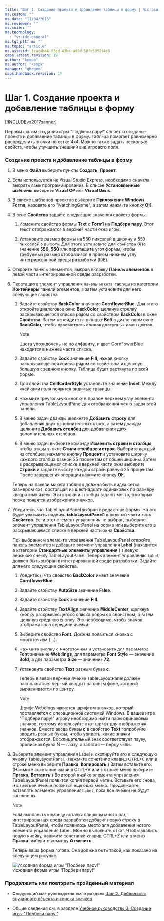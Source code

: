 ```yaml
---
title: "Шаг 1. Создание проекта и добавление таблицы в форму | Microsoft Docs"
ms.custom: ""
ms.date: "11/04/2016"
ms.reviewer: ""
ms.suite: ""
ms.technology: 
  - "vs-ide-general"
ms.tgt_pltfrm: ""
ms.topic: "article"
ms.assetid: 1cac4ba4-f3cd-43bd-ad5d-50fc599234e8
caps.latest.revision: 19
author: "kempb"
ms.author: "kempb"
manager: "ghogen"
caps.handback.revision: 19
---
```

# Шаг 1. Создание проекта и добавление таблицы в форму
[!INCLUDE[vs2017banner](../code-quality/includes/vs2017banner.md)]

Первым шагом создания игры "Подбери пару\!" является создание проекта и добавление таблицы в форму.  Таблица помогает равномерно распределить значки по сетке 4x4.  Можно также задать несколько свойств, чтобы улучшить внешний вид игрового поля.  
  
### Создание проекта и добавление таблицы в форму  
  
1.  В меню **Файл** выберите пункты **Создать**, **Проект**.  
  
2.  Если используется не Visual Studio Express, необходимо сначала выбрать язык программирования.  В списке **Установленные шаблоны** выберите **Visual C\#** или **Visual Basic**.  
  
3.  В списке шаблонов проектов выберите **Приложение Windows Forms**, назовите его "MatchingGame", а затем нажмите кнопку **ОК**.  
  
4.  В окне **Свойства** задайте следующие значения свойств формы.  
  
    1.  Измените свойство формы **Text** с **Form1** на **Подбери пару**.  Этот текст отображается в верхней части окна игры.  
  
    2.  Установите размер формы на 550 пикселей в ширину и 550 пикселей в высоту.  Для этого установите для свойства **Size** значение **550, 550** или перетащите угол формы, чтобы требуемый размер отобразился в правом нижнем углу интегрированной среды разработки \(IDE\).  
  
5.  Откройте панель элементов, выбрав вкладку **Панель элементов** в левой части интегрированной среды разработки.  
  
6.  Перетащите элемент управления `Панель макета таблицы` из категории **Контейнеры** панели элементов, а затем установите для него следующие свойства.  
  
    1.  Задайте свойству **BackColor** значение **CornflowerBlue**.  Для этого откройте диалоговое окно **BackColor**, щелкнув стрелку раскрывающегося списка рядом со свойством **BackColor** в окне **Свойства**.  Затем перейдите на вкладку **Веб** в диалоговом окне **BackColor**, чтобы просмотреть список доступных имен цветов.  
  
        > [!NOTE]
        >  Цвета упорядочены не по алфавиту, и цвет CornflowerBlue находится в нижней части списка.  
  
    2.  Задайте свойству **Dock** значение **Fill**, нажав кнопку раскрывающегося списка рядом со свойством и щелкнув большую среднюю кнопку.  Таблица будет растянута по всей форме.  
  
    3.  Для свойства **CellBorderStyle** установите значение **Inset**.  Между ячейками поля появятся видимые границы.  
  
    4.  Нажмите треугольную кнопку в правом верхнем углу элемента управления TableLayoutPanel для отображения меню задач этой панели.  
  
    5.  В меню задач дважды щелкните **Добавить строку** для добавления двух дополнительных строк, а затем дважды щелкните **Добавить столбец** для добавления двух дополнительных столбцов.  
  
    6.  В меню задач выберите команду **Изменить строки и столбцы**, чтобы открыть окно **Стили столбцов и строк**.  Выберите каждый из столбцов, нажмите кнопку **Процент** и установите ширину каждого столбца равной 25 процентам от общей ширины.  Затем в раскрывающемся списке в верхней части окна выберите **Строки** и задайте высоту каждой строки равную 25 процентам.  После завершения операции нажмите кнопку **ОК**.  
  
     Теперь на панели макета таблицы должна быть видна сетка размером 4х4, состоящая из шестнадцати одинаковых по размеру квадратных ячеек.  Эти строки и столбцы задают места, в которых позже появятся изображения значков.  
  
7.  Убедитесь, что TableLayoutPanel выбран в редакторе формы.  На это будет указывать надпись **tableLayoutPanel1** в верхней части окна **Свойства**.  Если этот элемент управления не выбран, выберите элемент управления TableLayoutPanel на форме или выберите его в раскрывающемся списке в верхней части окна **Свойства**.  
  
     При выбранном элементе управления TableLayoutPanel откройте панель элементов и добавьте элемент управления **Label** \(находится в категории **Стандартные элементы управления** \) в левую верхнюю ячейку TableLayoutPanel.  Теперь элемент управления `Label` должен быть выбран в интегрированной среде разработки.  Задайте для него следующие свойства.  
  
    1.  Убедитесь, что свойство **BackColor** имеет значение **CornflowerBlue**.  
  
    2.  Задайте свойству **AutoSize** значение **False**.  
  
    3.  Задайте свойству **Dock** значение **Fill**.  
  
    4.  Задайте свойству **TextAlign** значение **MiddleCenter**, щелкнув кнопку раскрывающегося списка рядом со свойством, а затем щелкнув среднюю кнопку.  Это необходимо, чтобы значок отображался в середине ячейки.  
  
    5.  Выберите свойство **Font**.  Должна появиться кнопка с многоточием \(…\).  
  
    6.  Нажмите кнопку с многоточием и установите для параметра **Font** значение **Webdings**, для параметра **Font Style** — значение **Bold**, а для параметра **Size** — значение **72**.  
  
    7.  Установите свойство **Text** равным букве **с**.  
  
         Теперь в левой верхней ячейке TableLayoutPanel должен располагаться черный квадрат на синем фоне, который выравнивается по центру.  
  
        > [!NOTE]
        >  Шрифт Webdings является шрифтом значков, который поставляется с операционной системой Windows.  В вашей игре "Подбери пару\!" игроку необходимо найти пары одинаковых значков, поэтому используйте этот шрифт для отображения значков.  Вместо ввода буквы **с** в свойство **Text** попробуйте вводить разные буквы, чтобы увидеть, какие значки отображаются.  Восклицательный знак соответствует пауку, прописная буква N — глазу, а запятая — перцу чили.  
  
8.  Выберите элемент управления Label и скопируйте его в следующую ячейку TableLayoutPanel. \(Нажмите сочетание клавиш CTRL\+C или в строке меню выберите **Правка**, **Копировать**.\) Затем вставьте его. \(Нажмите сочетание клавиш CTRL\+V или в строке меню выберите **Правка**, **Вставить**.\) Во второй ячейке элемента управления TableLayoutPanel появится копия первой метки.  Вставьте его снова, и в третьей ячейке появится еще одна метка.  Продолжайте вставлять элементы управления `Label`, пока все ячейки не будут заполнены.  
  
    > [!NOTE]
    >  Если выполнить команду вставки слишком много раз, интегрированная среда разработки добавит новую строку в TableLayoutPanel, чтобы появилось место для добавления нового элемента управления Label.  Можно выполнить откат.  Чтобы удалить новую ячейку, нажмите сочетание клавиш CTRL\+Z или в меню **Правка** выберите команду **Отменить**.  
  
     Теперь ваша форма готова.  Она должна быть такой, как показано на следующем рисунке.  
  
     ![Исходная форма игры "Подбери пару&#33;"](../ide/media/express_tut4step1.png "Express\_Tut4Step1")  
Исходная форма игры "Подбери пару\!"  
  
### Продолжить или повторить пройденный материал  
  
-   Следующий шаг руководства см. в разделе [Шаг 2. Добавление случайного объекта и списка значков](../ide/step-2-add-a-random-object-and-a-list-of-icons.md).  
  
-   Общие сведения см. в разделе [Учебное руководство 3. Создание игры "Подбери пару\!"](../ide/tutorial-3-create-a-matching-game.md).